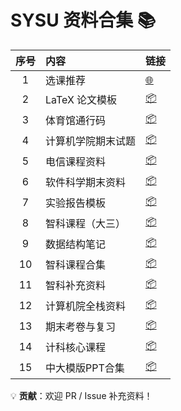 # SYSU 资料合集 📚  

| 序号 | 内容                | 链接                  |
| :--: | :------------------ | :------------------- |
|  1  | 选课推荐            | [🌐](https://docs.qq.com/doc/DVVJuY0lLaGlWdkNs) |
|  2  | LaTeX 论文模板      | [📦](https://github.com/SYSU-SCC/sysu-thesis) |
|  3  | 体育馆通行码        | [📦](https://github.com/wangyk55/FAKE-GYM-PASS) |
|  4  | 计算机学院期末试题  | [📦](https://github.com/ConstHall/SYSU_SDCS_Final_Exams) |
|  5  | 电信课程资料      | [📦](https://github.com/gear0803/SEITNoteBook) |
|  6  | 软件科学期末资料      | [📦](https://github.com/DreamingLri/SYSU_SSE_Exams) |
|  7  | 实验报告模板        | [📦](https://github.com/Nelson-Cheung/SYSU_Report_Template) |
|  8  | 智科课程（大三）  | [📦](https://github.com/yemq3/sysu-junior-ise-study) |
|  9  | 数据结构笔记        | [📦](https://github.com/Azreal7/SYSU-Data-structure) |
| 10  | 智科课程合集      | [📦](https://github.com/Enderfga/Enderfga) |
| 11  | 智科补充资料      | [📦](https://github.com/dkhonker/sysu) |
| 12  | 计算机院全栈资料    | [📦](https://github.com/ysyisyourbrother/SYSU_Notebook) |
| 13  | 期末考卷与复习      | [📦](https://github.com/sysuexam/SYSU-Exam) |
| 14  | 计科核心课程        | [📦](https://github.com/SleepingMonster/SYSU_Courses) |
| 15  | 中大模版PPT合集         | [📦](https://github.com/reddew651/SYSU_PPT) |

💡 **贡献**：欢迎 PR / Issue 补充资料！
